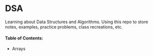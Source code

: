 # DSA

Learning about Data Structures and Algorithms.
Using this repo to store notes, examples, practice problems, class recreations, etc.

#### Table of Contents:

- Arrays
